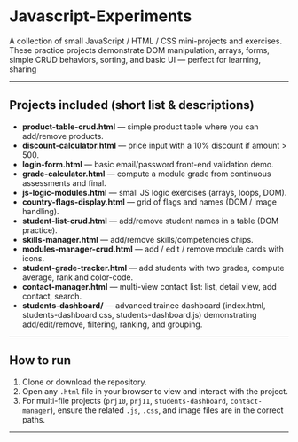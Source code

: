 # Javascript-Experiments

A collection of small JavaScript / HTML / CSS mini-projects and exercises.  
These practice projects demonstrate DOM manipulation, arrays, forms, simple CRUD behaviors, sorting, and basic UI — perfect for learning, sharing

---

## Projects included (short list & descriptions)

- **product-table-crud.html** — simple product table where you can add/remove products.  
- **discount-calculator.html** — price input with a 10% discount if amount > 500.  
- **login-form.html** — basic email/password front-end validation demo.  
- **grade-calculator.html** — compute a module grade from continuous assessments and final.  
- **js-logic-modules.html** — small JS logic exercises (arrays, loops, DOM).  
- **country-flags-display.html** — grid of flags and names (DOM / image handling).  
- **student-list-crud.html** — add/remove student names in a table (DOM practice).  
- **skills-manager.html** — add/remove skills/competencies chips.  
- **modules-manager-crud.html** — add / edit / remove module cards with icons.  
- **student-grade-tracker.html** — add students with two grades, compute average, rank and color-code.  
- **contact-manager.html** — multi-view contact list: list, detail view, add contact, search.  
- **students-dashboard/** — advanced trainee dashboard (index.html, students-dashboard.css, students-dashboard.js) demonstrating add/edit/remove, filtering, ranking, and grouping.

---

## How to run

1. Clone or download the repository.  
2. Open any `.html` file in your browser to view and interact with the project.  
3. For multi-file projects (`prj10`, `prj11`, `students-dashboard`, `contact-manager`), ensure the related `.js`, `.css`, and image files are in the correct paths.

---
